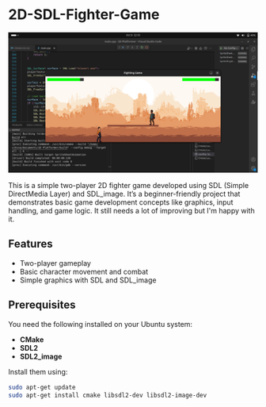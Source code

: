 # 2D-SDL-Fighter-Game



![Game Screenshot](gamesc.png)



This is a simple two-player 2D fighter game developed using SDL (Simple DirectMedia Layer) and SDL_image. It’s a beginner-friendly project that demonstrates basic game development concepts like graphics, input handling, and game logic. It still needs a lot of improving but I'm happy with it. 

## Features

- Two-player gameplay
- Basic character movement and combat
- Simple graphics with SDL and SDL_image

## Prerequisites

You need the following installed on your Ubuntu system:

- **CMake**
- **SDL2**
- **SDL2_image**

Install them using:

```bash
sudo apt-get update
sudo apt-get install cmake libsdl2-dev libsdl2-image-dev
